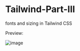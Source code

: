 # Tailwind-Part-III
fonts and sizing in Tailwind CSS

Preview:

![image](https://user-images.githubusercontent.com/15225177/222109739-f5e35114-9b84-4703-a78c-966945b4af4e.png)
